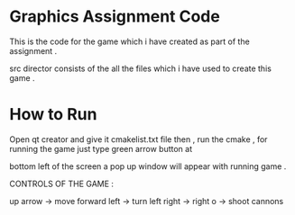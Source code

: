 Graphics Assignment  Code
==========================
This is the code for the game which i have created as part of the assignment .


src director consists of the all the files which i have used to create this game .

How to Run
=========================

Open qt creator and give it cmakelist.txt file then , run the cmake , for running the game just type green arrow button at 

bottom left of the screen a pop up window will appear with running game .


CONTROLS OF THE GAME : 


up arrow -> move forward
left -> turn left
right -> right
o -> shoot cannons



